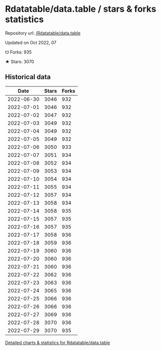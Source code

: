 # Rdatatable/data.table / stars & forks statistics

Repository url: [/Rdatatable/data.table](https://github.com/Rdatatable/data.table)

Updated on Oct 2022, 07

☋ Forks: 935

★ Stars: 3070

## Historical data
| Date | Stars | Forks |
|------|-------|-------|
| 2022-06-30 | 3046 | 932 | 
| 2022-07-01 | 3046 | 932 | 
| 2022-07-02 | 3047 | 932 | 
| 2022-07-03 | 3049 | 932 | 
| 2022-07-04 | 3049 | 932 | 
| 2022-07-05 | 3049 | 932 | 
| 2022-07-06 | 3050 | 933 | 
| 2022-07-07 | 3051 | 934 | 
| 2022-07-08 | 3052 | 934 | 
| 2022-07-09 | 3053 | 934 | 
| 2022-07-10 | 3054 | 934 | 
| 2022-07-11 | 3055 | 934 | 
| 2022-07-12 | 3057 | 934 | 
| 2022-07-13 | 3058 | 934 | 
| 2022-07-14 | 3058 | 935 | 
| 2022-07-15 | 3057 | 935 | 
| 2022-07-16 | 3057 | 935 | 
| 2022-07-17 | 3058 | 936 | 
| 2022-07-18 | 3059 | 936 | 
| 2022-07-19 | 3060 | 936 | 
| 2022-07-20 | 3060 | 936 | 
| 2022-07-21 | 3060 | 936 | 
| 2022-07-22 | 3062 | 936 | 
| 2022-07-23 | 3063 | 936 | 
| 2022-07-24 | 3065 | 936 | 
| 2022-07-25 | 3066 | 936 | 
| 2022-07-26 | 3066 | 936 | 
| 2022-07-27 | 3069 | 936 | 
| 2022-07-28 | 3070 | 936 | 
| 2022-07-29 | 3070 | 935 | 


[Detailed charts & statistics for Rdatatable/data.table](https://reviewgithub.com/rep/Rdatatable/data.table)
